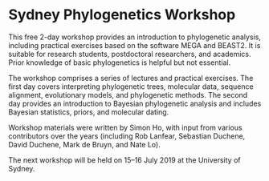 # Sydney Phylogenetics Workshop

This free 2-day workshop provides an introduction to phylogenetic analysis, including practical exercises based on the software MEGA and BEAST2. It is suitable for research students, postdoctoral researchers, and academics. Prior knowledge of basic phylogenetics is helpful but not essential. 

The workshop comprises a series of lectures and practical exercises. The first day covers interpreting phylogenetic trees, molecular data, sequence alignment, evolutionary models, and phylogenetic methods. The second day provides an introduction to Bayesian phylogenetic analysis and includes Bayesian statistics, priors, and molecular dating.

Workshop materials were written by Simon Ho, with input from various contributors over the years (including Rob Lanfear, Sebastian Duchene, David Duchene, Mark de Bruyn, and Nate Lo).

The next workshop will be held on 15–16 July 2019 at the University of Sydney. 
